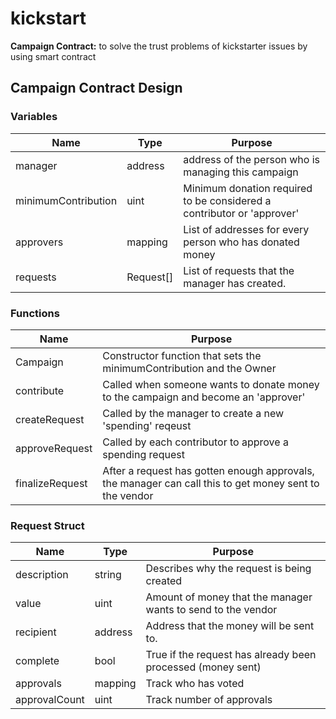 # kickstart
**Campaign Contract:**
to solve the trust problems of kickstarter issues by using smart contract  

## Campaign Contract Design
### **Variables**
| Name | Type | Purpose |
| --- | --- | --- |
| manager | address | address of the person who is managing this campaign |
| minimumContribution | uint | Minimum donation required to be considered a contributor or 'approver' |
| approvers | mapping | List of addresses for every person who has donated money |
| requests | Request[] | List of requests that the manager has created. | 

### **Functions**
| Name | Purpose |
| --- | --- |
| Campaign | Constructor function that sets the minimumContribution and the Owner |
| contribute | Called when someone wants to donate money to the campaign and become an 'approver' |
| createRequest | Called by the manager to create a new 'spending' reqeust |
| approveRequest | Called by each contributor to approve a spending request |
| finalizeRequest | After a request has gotten enough approvals, the manager can call this to get money sent to the vendor | 

### Request Struct
| Name | Type | Purpose |
| --- | --- | --- |
| description | string | Describes why the request is being created |
| value | uint | Amount of money that the manager wants to send to the vendor |
| recipient | address | Address that the money will be sent to. |
| complete | bool | True if the request has already been processed (money sent) |
| approvals | mapping | Track who has voted |
| approvalCount | uint | Track number of approvals |